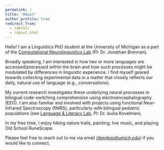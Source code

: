 ```yaml
---
permalink: /
title: "About"
author_profile: true
redirect_from: 
  - /about/
  - /about.html
---
```


Hello! I am a Linguistics PhD student at the University of Michigan as a part of the [Computational Neurolinguistics Lab](https://sites.lsa.umich.edu/cnllab/) (PI: Dr. Jonathan Brennan).

Broadly speaking, I am interested in how two or more languages are accessed/processed within the brain and how such processes might be modulated by differences in linguistic experience. I find myself geared towards collecting experimental data in a matter that closely reflects our daily, natural use of language (e.g., conversations). 

My current research investigates these underlying neural processes in bilingual code-switching comprehension using electroencephalography (EEG). I am also familiar and involved with projects using functional Near-Infrared Spectroscopy (fNIRS), particularly with bilingual pediatric populations (see [Language & Literacy Lab](https://sites.lsa.umich.edu/kovelman-lab/), PI: Dr. Ioulia Kovelman). 

In my free time, I enjoy hiking nature trails, painting, live music, and playing Old School RuneScape.

Please feel free to reach out to me via email *(jbaybas@umich.edu)* if you would like to connect.

